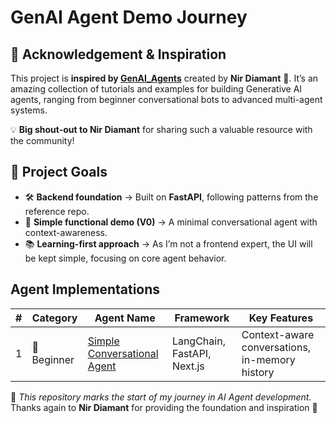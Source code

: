 # GenAI Agent Demo Journey

## 🙌 Acknowledgement & Inspiration

This project is **inspired by [GenAI\_Agents](https://github.com/NirDiamant/GenAI_Agents/tree/main)** created by **Nir Diamant** 🌟.
It’s an amazing collection of tutorials and examples for building Generative AI agents, ranging from beginner conversational bots to advanced multi-agent systems.

💡 **Big shout-out to Nir Diamant** for sharing such a valuable resource with the community!


## 🎯 Project Goals

* 🛠 **Backend foundation** → Built on **FastAPI**, following patterns from the reference repo.
* 🌱 **Simple functional demo (V0)** → A minimal conversational agent with context-awareness.
* 📚 **Learning-first approach** → As I’m not a frontend expert, the UI will be kept simple, focusing on core agent behavior.


## Agent Implementations

| #️   | Category | Agent Name                |  Framework | Key Features                                     |
| --- | ---------- | --------------------------- | ----------- | -------------------------------------------------- |
| 1   | 🌱 Beginner | [Simple Conversational Agent](https://github.com/NirDiamant/GenAI_Agents/tree/main) | LangChain, FastAPI, Next.js   | Context-aware conversations, in-memory history |


💬 *This repository marks the start of my journey in AI Agent development.*
Thanks again to **Nir Diamant** for providing the foundation and inspiration 🙏
